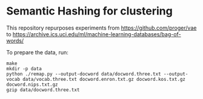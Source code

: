 # Semantic Hashing for clustering

This repository repurposes experiments from https://github.com/proger/vae to https://archive.ics.uci.edu/ml/machine-learning-databases/bag-of-words/

To prepare the data, run:

```
make
mkdir -p data
python ./remap.py --output-docword data/docword.three.txt --output-vocab data/vocab.three.txt docword.enron.txt.gz docword.kos.txt.gz docword.nips.txt.gz
gzip data/docword.three.txt
```
